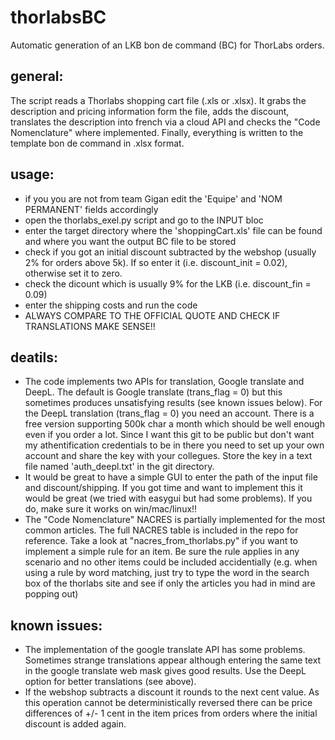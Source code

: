 # thorlabsBC
Automatic generation of an LKB bon de command (BC) for ThorLabs orders.

## general:
The script reads a Thorlabs shopping cart file (.xls or .xlsx). It grabs the description and pricing information form the file, adds the discount, translates the description into french via a cloud API and checks the "Code Nomenclature" where implemented. Finally, everything is written to the template bon de command in .xlsx format.  

## usage:
- if you you are not from team Gigan edit the 'Equipe' and 'NOM PERMANENT' fields accordingly
- open the thorlabs_exel.py script and go to the INPUT bloc
- enter the target directory where the 'shoppingCart.xls' file can be found and where you want the output BC file to be stored
- check if you got an initial discount subtracted by the webshop (usually 2% for orders above 5k). If so enter it (i.e. discount_init = 0.02), otherwise set it to zero.
- check the dicount which is usually 9% for the LKB (i.e. discount_fin = 0.09)
- enter the shipping costs and run the code
- ALWAYS COMPARE TO THE OFFICIAL QUOTE AND CHECK IF TRANSLATIONS MAKE SENSE!!

## deatils:
- The code implements two APIs for translation, Google translate and DeepL. The default is Google translate (trans_flag = 0) but this sometimes produces unsatisfying results (see known issues below). For the DeepL translation (trans_flag = 0) you need an account. There is a free version supporting 500k char a month which should be well enough even if you order a lot. Since I want this git to be public but don't want my athentification credentials to be in there you need to set up your own account and share the key with your collegues. Store the key in a text file named 'auth_deepl.txt' in the git directory.
- It would be great to have a simple GUI to enter the path of the input file and discount/shipping. If you got time and want to implement this it would be great (we tried with easygui but had some problems). If you do, make sure it works on win/mac/linux!!
- The "Code Nomenclature" NACRES is partially implemented for the most common articles. The full NACRES table is included in the repo for reference. Take a look at "nacres_from_thorlabs.py" if you want to implement a simple rule for an item. Be sure the rule applies in any scenario and no other items could be included accidentially (e.g. when using a rule by word matching, just try to type the word in the search box of the thorlabs site and see if only the articles you had in mind are popping out)

## known issues:
- The implementation of the google translate API has some problems. Sometimes strange translations appear although entering the same text in the google translate web mask gives good results. Use the DeepL option for better translations (see above).
- If the webshop subtracts a discount it rounds to the next cent value. As this operation cannot be deterministically reversed there can be price differences of +/- 1 cent in the item prices from orders where the initial discount is added again.

